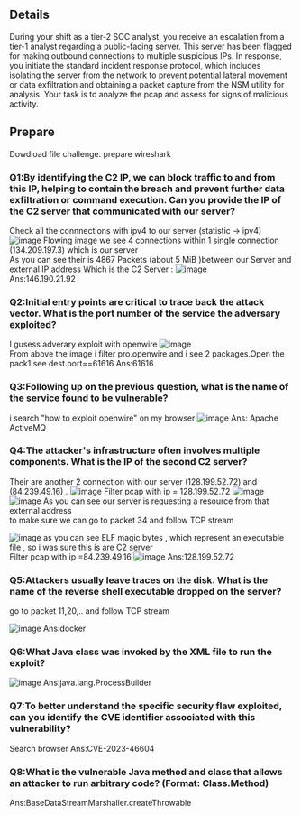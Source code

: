 ## Details
During your shift as a tier-2 SOC analyst, you receive an escalation from a tier-1 analyst regarding a public-facing server. This server has been flagged for making outbound connections to multiple suspicious IPs. In response, you initiate the standard incident response protocol, which includes isolating the server from the network to prevent potential lateral movement or data exfiltration and obtaining a packet capture from the NSM utility for analysis. Your task is to analyze the pcap and assess for signs of malicious activity.
## Prepare
Dowdload file challenge.
prepare wireshark
### Q1:By identifying the C2 IP, we can block traffic to and from this IP, helping to contain the breach and prevent further data exfiltration or command execution. Can you provide the IP of the C2 server that communicated with our server?
Check all the connnections with ipv4 to our server (statistic -> ipv4)
![image](https://github.com/sulsur/HocTap/assets/93130840/03b67a48-ff69-4cc7-ab82-26f2a17bbbfb)
Flowing image we see 4 connections within 1 single connection (134.209.197.3) which is our server<br>
As you can see their is 4867 Packets (about 5 MiB )between our Server and external IP address Which is the C2 Server :
![image](https://github.com/sulsur/HocTap/assets/93130840/59266aba-556f-4ed4-ab44-0b3c232b594d)<br>
Ans:146.190.21.92
### Q2:Initial entry points are critical to trace back the attack vector. What is the port number of the service the adversary exploited?
I gusess adverary exploit with openwire
![image](https://github.com/sulsur/HocTap/assets/93130840/03dc695b-8087-4950-b790-287e25661717)<br>
From above the image i filter pro.openwire and i see 2 packages.Open the pack1 see dest.port==61616
Ans:61616
### Q3:Following up on the previous question, what is the name of the service found to be vulnerable?
i search "how to exploit openwire" on my browser
![image](https://github.com/sulsur/HocTap/assets/93130840/2cc1e0a7-f889-45f8-83f5-37aaf1c77b23)
Ans: Apache ActiveMQ
### Q4:The attacker's infrastructure often involves multiple components. What is the IP of the second C2 server?
Their are another 2 connection with our server (128.199.52.72) and (84.239.49.16) .
![image](https://github.com/sulsur/HocTap/assets/93130840/eba58388-67b7-4586-a390-68acae3392c1)
Filter pcap with ip = 128.199.52.72
![image](https://github.com/sulsur/HocTap/assets/93130840/e293892b-8762-4a4b-b00e-11e06f25f919)
![image](https://github.com/sulsur/HocTap/assets/93130840/24b71347-7091-4898-808e-365913a750ea)
As you can see our server is requesting a resource from that external address <br>
to make sure we can go to packet 34 and follow TCP stream<br>

![image](https://github.com/sulsur/HocTap/assets/93130840/4efac950-0251-4a55-8702-4ea41b791475)
as you can see ELF magic bytes , which represent an executable file , so i was sure this is are C2 server <br>
Filter pcap with ip =84.239.49.16
![image](https://github.com/sulsur/HocTap/assets/93130840/06bd7dd2-2174-4041-beaa-9c7f3b0d4744)
Ans:128.199.52.72
### Q5:Attackers usually leave traces on the disk. What is the name of the reverse shell executable dropped on the server?
go to packet 11,20,.. and follow TCP stream

![image](https://github.com/sulsur/HocTap/assets/93130840/b7fb41c9-3ea9-4357-8b8b-c5830ef92d4d)
Ans:docker
### Q6:What Java class was invoked by the XML file to run the exploit?

![image](https://github.com/sulsur/HocTap/assets/93130840/25a86171-3aa9-40b3-a6f8-99fd0d35e77d)
Ans:java.lang.ProcessBuilder
### Q7:To better understand the specific security flaw exploited, can you identify the CVE identifier associated with this vulnerability?
Search browser
Ans:CVE-2023-46604
### Q8:What is the vulnerable Java method and class that allows an attacker to run arbitrary code? (Format: Class.Method)
Ans:BaseDataStreamMarshaller.createThrowable
